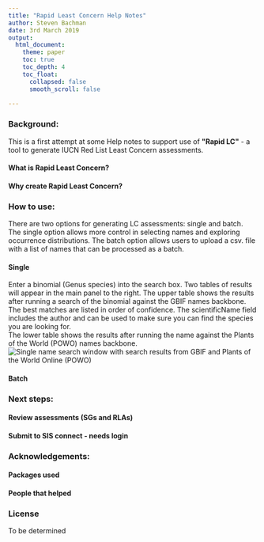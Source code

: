 ```yaml
---
title: "Rapid Least Concern Help Notes"
author: Steven Bachman
date: 3rd March 2019
output:   
  html_document:
    theme: paper
    toc: true
    toc_depth: 4
    toc_float:
      collapsed: false
      smooth_scroll: false
    
---
```


### Background: 

This is a first attempt at some Help notes to support use of **"Rapid LC"** - a tool to generate IUCN Red List Least Concern assessments.

#### What is Rapid Least Concern?


#### Why create Rapid Least Concern? 

### How to use:
There are two options for generating LC assessments: single and batch. The single option allows more control in selecting names and exploring occurrence distributions. The batch option allows users to upload a csv. file with a list of names that can be processed as a batch.
#### Single
Enter a binomial (Genus species) into the search box. Two tables of results will appear in the main panel to the right. The upper table shows the results after running a search of the binomial against the GBIF names backbone. The best matches are listed in order of confidence. The scientificName field includes the author and can be used to make sure you can find the species you are looking for.  
The lower table shows the results after running the name against the Plants of the World (POWO) names backbone. 
![Single name search window with search results from GBIF and Plants of the World Online (POWO)](name_search.png) 

#### Batch

### Next steps:

#### Review assessments (SGs and RLAs)

#### Submit to SIS connect - needs login

### Acknowledgements:
#### Packages used
#### People that helped

### License
To be determined
